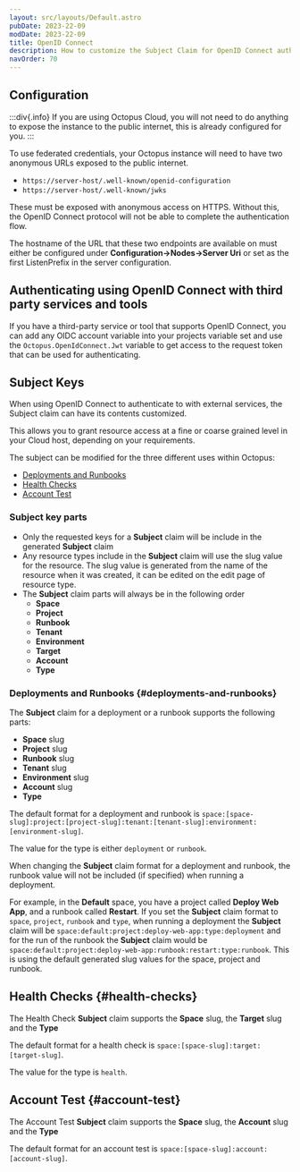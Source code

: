 ```yaml
---
layout: src/layouts/Default.astro
pubDate: 2023-22-09
modDate: 2023-22-09
title: OpenID Connect 
description: How to customize the Subject Claim for OpenID Connect authentication
navOrder: 70
---
```


## Configuration

:::div{.info}
If you are using Octopus Cloud, you will not need to do anything to expose the instance to the public internet, this is already configured for you.
:::

To use federated credentials, your Octopus instance will need to have two anonymous URLs exposed to the public internet. 

- `https://server-host/.well-known/openid-configuration`
- `https://server-host/.well-known/jwks`

These must be exposed with anonymous access on HTTPS. Without this, the OpenID Connect protocol will not be able to complete the authentication flow.

The hostname of the URL that these two endpoints are available on must either be configured under **Configuration->Nodes->Server Uri** or set as the first ListenPrefix in the server configuration. 

## Authenticating using OpenID Connect with third party services and tools

If you have a third-party service or tool that supports OpenID Connect, you can add any OIDC account variable into your projects variable set and use the `Octopus.OpenIdConnect.Jwt` variable to get access to the request token that can be used for authenticating.

## Subject Keys

When using OpenID Connect to authenticate to with external services, the Subject claim can have its contents customized.

This allows you to grant resource access at a fine or coarse grained level in your Cloud host, depending on your requirements.

The subject can be modified for the three different uses within Octopus:

- [Deployments and Runbooks](#deployments-and-runbooks)
- [Health Checks](#health-checks)
- [Account Test](#account-test)

### Subject key parts

- Only the requested keys for a **Subject** claim will be include in the generated **Subject** claim
- Any resource types include in the **Subject** claim will use the slug value for the resource. The slug value is generated from the name of the resource when it was created, it can be edited on the edit page of resource type.
- The **Subject** claim parts will always be in the following order 
    - **Space**
    - **Project**
    - **Runbook**
    - **Tenant**
    - **Environment**
    - **Target**
    - **Account**
    - **Type**


### Deployments and Runbooks {#deployments-and-runbooks}

The **Subject** claim for a deployment or a runbook supports the following parts:

- **Space** slug
- **Project** slug
- **Runbook** slug
- **Tenant** slug
- **Environment** slug
- **Account** slug
- **Type**

The default format for a deployment and runbook is `space:[space-slug]:project:[project-slug]:tenant:[tenant-slug]:environment:[environment-slug]`.

The value for the type is either `deployment` or `runbook`.

When changing the **Subject** claim format for a deployment and runbook, the runbook value will not be included (if specified) when running a deployment. 

For example, in the **Default** space, you have a project called **Deploy Web App**, and a runbook called **Restart**. If you set the **Subject** claim format to `space`, `project`, `runbook` and `type`, when running a deployment the **Subject** claim will be `space:default:project:deploy-web-app:type:deployment` and for the run of the runbook the **Subject** claim would be `space:default:project:deploy-web-app:runbook:restart:type:runbook`.
This is using the default generated slug values for the space, project and runbook.

## Health Checks {#health-checks}

The Health Check **Subject** claim supports the **Space** slug, the **Target** slug and the **Type**

The default format for a health check is `space:[space-slug]:target:[target-slug]`.

The value for the type is `health`.


## Account Test {#account-test}

The Account Test **Subject** claim supports the **Space** slug, the **Account** slug and the **Type**

The default format for an account test is `space:[space-slug]:account:[account-slug]`.

